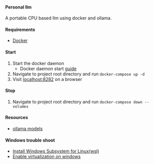 #### Personal llm
A portable CPU based llm using docker and ollama. 

#### Requirements
- [Docker](https://www.docker.com/products/docker-desktop/)

#### Start
1. Start the docker daemon
    - Docker daemon start [guide](https://docs.docker.com/config/daemon/start/) 
2. Navigate to project root directory and run ```docker-compose up -d```
3. Visit [localhost:8282](http://localhost:8282/) on a browser

#### Stop
1. Navigate to project root directory and run ```docker-compose down --volumes```

#### Resources
- [ollama models](https://ollama.com/library?sort=popular)

#### Windows trouble shoot
- [Install Windows Subsystem for Linux(wsl)](https://learn.microsoft.com/en-us/windows/wsl/install)
- [Enable virtualization on windows](https://learn.microsoft.com/en-us/windows/wsl/troubleshooting#error-0x80370102-the-virtual-machine-could-not-be-started-because-a-required-feature-is-not-installed)